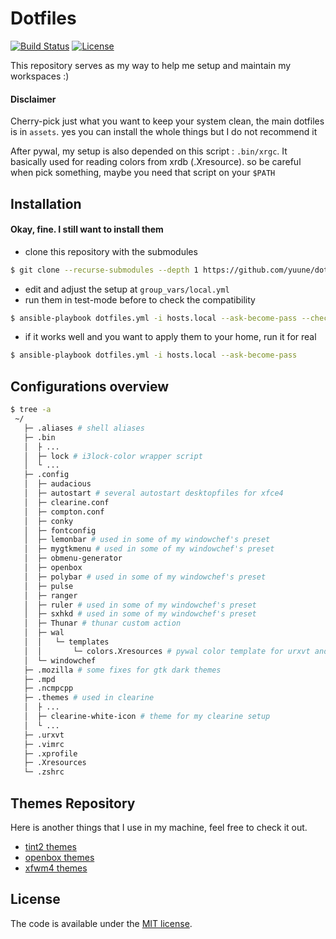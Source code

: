 # Dotfiles

[![Build Status](https://travis-ci.com/yuune/dotfiles.svg?branch=master)](https://travis-ci.com/yuune/dotfiles)
[![License](https://img.shields.io/badge/license-MIT-blue.svg)](LICENSE)

This repository serves as my way to help me setup and maintain my workspaces :)

#### Disclaimer
Cherry-pick just what you want to keep your system clean, the main dotfiles is in `assets`.
yes you can install the whole things but I do not recommend it

After pywal, my setup is also depended on this script : `.bin/xrgc`.
It basically used for reading colors from xrdb (.Xresource). so be careful when pick something, maybe you need that script on your `$PATH`

## Installation

#### Okay, fine. I still want to install them

* clone this repository with the submodules
```bash
$ git clone --recurse-submodules --depth 1 https://github.com/yuune/dotfiles
```
* edit and adjust the setup at `group_vars/local.yml`
* run them in test-mode before to check the compatibility
```bash
$ ansible-playbook dotfiles.yml -i hosts.local --ask-become-pass --check
```
* if it works well and you want to apply them to your home, run it for real
```bash
$ ansible-playbook dotfiles.yml -i hosts.local --ask-become-pass
```

## Configurations overview

```bash
$ tree -a
 ~/
   ├─ .aliases # shell aliases
   ├─ .bin
   │  ├ ...
   │  ├─ lock # i3lock-color wrapper script
   │  └ ...
   ├─ .config
   │  ├─ audacious
   │  ├─ autostart # several autostart desktopfiles for xfce4
   │  ├─ clearine.conf
   │  ├─ compton.conf
   │  ├─ conky
   │  ├─ fontconfig
   │  ├─ lemonbar # used in some of my windowchef's preset
   │  ├─ mygtkmenu # used in some of my windowchef's preset
   │  ├─ obmenu-generator
   │  ├─ openbox
   │  ├─ polybar # used in some of my windowchef's preset
   │  ├─ pulse
   │  ├─ ranger
   │  ├─ ruler # used in some of my windowchef's preset
   │  ├─ sxhkd # used in some of my windowchef's preset
   │  ├─ Thunar # thunar custom action
   │  ├─ wal
   │  │   └─ templates
   │  │       └─ colors.Xresources # pywal color template for urxvt and rofi
   │  └─ windowchef
   ├─ .mozilla # some fixes for gtk dark themes
   ├─ .mpd
   ├─ .ncmpcpp
   ├─ .themes # used in clearine
   │  ├ ...
   │  ├─ clearine-white-icon # theme for my clearine setup
   │  └ ...
   ├─ .urxvt
   ├─ .vimrc
   ├─ .xprofile
   ├─ .Xresources
   └─ .zshrc
```
## Themes Repository

Here is another things that I use in my machine, feel free to check it out.
  * [tint2 themes](https://github.com/yuune/yuune-tint2-themes)
  * [openbox themes](https://github.com/yuune/yuune-ob-themes)
  * [xfwm4 themes](https://github.com/yuune/yuune-xfwm-themes)


## License

The code is available under the [MIT license](LICENSE).
